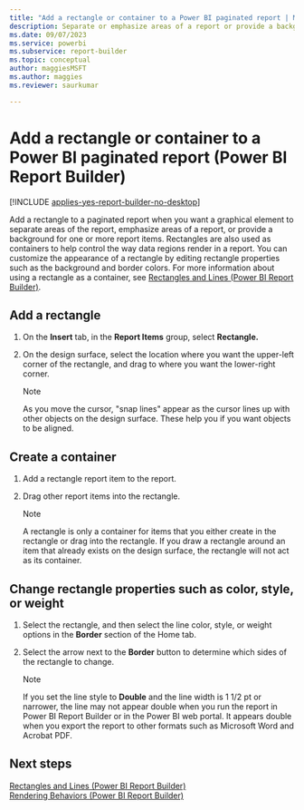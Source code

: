 ```yaml
---
title: "Add a rectangle or container to a Power BI paginated report | Microsoft Docs"
description: Separate or emphasize areas of a report or provide a background for one or more report items using a customized rectangle in Power BI Report Builder.
ms.date: 09/07/2023
ms.service: powerbi
ms.subservice: report-builder
ms.topic: conceptual
author: maggiesMSFT
ms.author: maggies
ms.reviewer: saurkumar

---
```

# Add a rectangle or container to a Power BI paginated report (Power BI Report Builder)

[!INCLUDE [applies-yes-report-builder-no-desktop](../../includes/applies-yes-report-builder-no-desktop.md)]

  Add a rectangle to a paginated report when you want a graphical element to separate areas of the report, emphasize areas of a report, or provide a background for one or more report items. Rectangles are also used as containers to help control the way data regions render in a report. You can customize the appearance of a rectangle by editing rectangle properties such as the background and border colors. For more information about using a rectangle as a container, see [Rectangles and Lines (Power BI Report Builder)](rectangles-lines-report-builder.md).    
   
## Add a rectangle    
    
1.  On the **Insert** tab, in the **Report Items** group, select **Rectangle.**    
    
1.  On the design surface, select the location where you want the upper-left corner of the rectangle, and drag to where you want the lower-right corner.    
    
     > [!NOTE]    
     > As you move the cursor, "snap lines" appear as the cursor lines up with other objects on the design surface. These help you if you want objects to be aligned.    
    
## Create a container    
    
1.  Add a rectangle report item to the report.    
    
1.  Drag other report items into the rectangle.    
    
    > [!NOTE]    
    >  A rectangle is only a container for items that you either create in the rectangle or drag into the rectangle. If you draw a rectangle around an item that already exists on the design surface, the rectangle will not act as its container.    
    
## Change rectangle properties such as color, style, or weight    
    
1.  Select the rectangle, and then select the line color, style, or weight options in the **Border** section of the Home tab.    
    
1.  Select the arrow next to the **Border** button to determine which sides of the rectangle to change.    
    
    > [!NOTE]    
    >  If you set the line style to **Double** and the line width is 1 1/2 pt or narrower, the line may not appear double when you run the report in Power BI Report Builder or in the Power BI web portal. It appears double when you export the report to other formats such as Microsoft Word and Acrobat PDF.    
    
## Next steps    
 [Rectangles and Lines (Power BI Report Builder)](rectangles-lines-report-builder.md)     
 [Rendering Behaviors (Power BI Report Builder)](render-behaviors-report-builder-service.md)    
